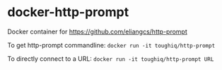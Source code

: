 # docker-http-prompt
Docker container for https://github.com/eliangcs/http-prompt

To get http-prompt commandline:
`docker run -it toughiq/http-prompt` 

To directly connect to a URL:
`docker run -it toughiq/http-prompt URL`
